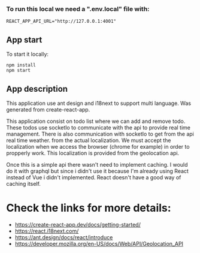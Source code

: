 ### To run this local we need a ".env.local" file with:

```
REACT_APP_API_URL="http://127.0.0.1:4001"
```

## App start

To start it locally:

```
npm install
npm start
```


## App description


This application use ant design and i18next to support multi language.
Was generated from create-react-app.




This application consist on todo list where we can add and remove todo. These todos use socketIo to communicate with the api to provide real time management.
There is also communication with socketIo to get from the api real time weather. from the actual localization. We must accept the localization when we access the browser (chrome for example) in order to propperly work. This localization is provided from the geolocation api.



Once this is a simple api there wasn't need to implement caching. I would do it with graphql but since i didn't use it because I'm already using React instead of Vue i didn't implemented. React doesn't have a good way of caching itself.




# Check the links for more details:

- https://create-react-app.dev/docs/getting-started/
- https://react.i18next.com/
- https://ant.design/docs/react/introduce
- https://developer.mozilla.org/en-US/docs/Web/API/Geolocation_API
